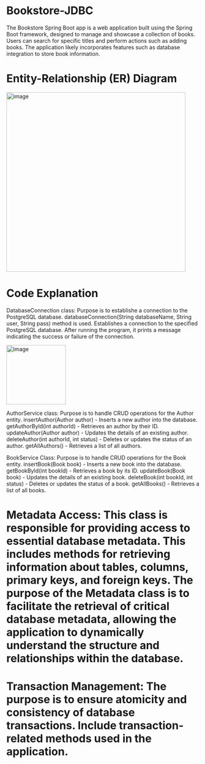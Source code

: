 # Bookstore-JDBC
The Bookstore Spring Boot app is a web application built using the Spring Boot framework, designed to manage and showcase a collection of books. Users can search for specific titles and perform actions such as adding books. The application likely incorporates features such as database integration to store book information.

# Entity-Relationship (ER) Diagram
<img width="468" alt="image" src="https://github.com/nnamanx/bookstore-JDBC/assets/88698561/66e920f3-96e8-4570-be08-986a1302e8ae">

# Code Explanation

DatabaseConnection class: Purpose is to establishe a connection to the PostgreSQL database. databaseConnection(String databaseName, String user, String pass) method is used. Establishes a connection to the specified PostgreSQL database. After running the program, it prints a message indicating the success or failure of the connection. 

<img width="155" alt="image" src="https://github.com/nnamanx/bookstore-JDBC/assets/88698561/001562ab-abb6-4829-a6d6-890e0053cec5">

AuthorService class: Purpose is to handle CRUD operations for the Author entity. insertAuthor(Author author) - Inserts a new author into the database.
getAuthorById(int authorId) - Retrieves an author by their ID.
updateAuthor(Author author) - Updates the details of an existing author.
deleteAuthor(int authorId, int status) - Deletes or updates the status of an author.
getAllAuthors() - Retrieves a list of all authors.

BookService Class: Purpose is to handle CRUD operations for the Book entity.
insertBook(Book book) - Inserts a new book into the database.
getBookById(int bookId) - Retrieves a book by its ID.
updateBook(Book book) - Updates the details of an existing book. 
deleteBook(int bookId, int status) - Deletes or updates the status of a book.
getAllBooks() - Retrieves a list of all books.


# Metadata Access: This class is responsible for providing access to essential database metadata. This includes methods for retrieving information about tables, columns, primary keys, and foreign keys. The purpose of the Metadata class is to facilitate the retrieval of critical database metadata, allowing the application to dynamically understand the structure and relationships within the database.

# Transaction Management: The purpose is to ensure atomicity and consistency of database transactions. Include transaction-related methods used in the application.


